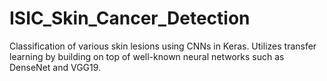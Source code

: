 # ISIC_Skin_Cancer_Detection
Classification of various skin lesions using CNNs in Keras. Utilizes transfer learning by building on top of well-known neural networks such as DenseNet and VGG19.
